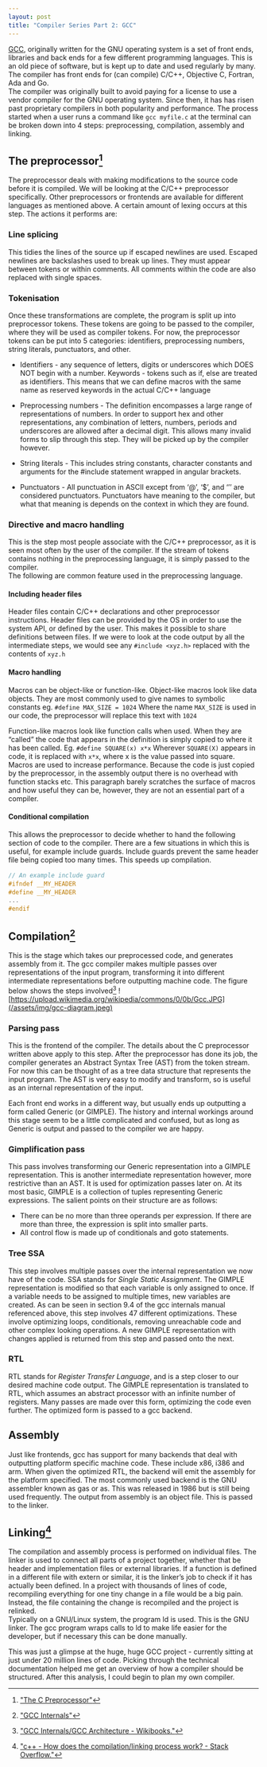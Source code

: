 ```yaml
---
layout: post
title: "Compiler Series Part 2: GCC"
---
```


[GCC](https://gcc.gnu.org/), originally written for the GNU operating system is a set of front ends, libraries and back ends for a few different programming languages.  This is an old piece of software, but is kept up to date and used regularly by many.  The compiler has front ends for (can compile) C/C++, Objective C, Fortran, Ada and Go.  
The compiler was originally built to avoid paying for a license to use a vendor compiler for the GNU operating system.  Since then, it has has risen past proprietary compilers in both popularity and performance.
The process started when a user runs a command like `gcc myfile.c` at the terminal can be broken down into 4 steps: preprocessing, compilation, assembly and linking.

## The preprocessor[^1]
The preprocessor deals with making modifications to the source code before it is compiled.  We will be looking at the C/C++ preprocessor specifically.  Other preprocessors or frontends are available for different languages as mentioned above.  A certain amount of lexing occurs at this step.  The actions it performs are:

### Line splicing
This tidies the lines of the source up if escaped newlines are used.  Escaped newlines are backslashes used to break up lines.  They must appear between tokens or within comments.
All comments within the code are also replaced with single spaces.

### Tokenisation
Once these transformations are complete, the program is split up into preprocessor tokens.  These tokens are going to be passed to the compiler, where they will be used as compiler tokens.  For now, the preprocessor tokens can be put into 5 categories: identifiers, preprocessing numbers, string literals, punctuators, and other.

 - Identifiers - any sequence of letters, digits or underscores which DOES NOT begin with a number.  Keywords - tokens such as if, else are treated as identifiers.  This means that we can define macros with the same name as reserved keywords in the actual C/C++ language

 - Preprocessing numbers - The definition encompasses a large range of representations of numbers.  In order to support hex and other representations, any combination of letters, numbers, periods and underscores are allowed after a decimal digit.  This allows many invalid forms to slip through this step.  They will be picked up by the compiler however.

 - String literals - This includes string constants, character constants and arguments for the #include statement wrapped in angular brackets.

 - Punctuators - All punctuation in ASCII except from ‘@’, ‘$’, and ‘’’ are considered punctuators. Punctuators have meaning to the compiler, but what that meaning is depends on the context in which they are found.

### Directive and macro handling
This is the step most people associate with the C/C++ preprocessor, as it is seen most often by the user of the compiler.  If the stream of tokens contains nothing in the preprocessing language, it is simply passed to the compiler.  
The following are common feature used in the preprocessing language.

#### Including header files
Header files contain C/C++ declarations and other preprocessor instructions.  Header files can be provided by the OS in order to use the system API, or defined by the user.  This makes it possible to share definitions between files.
If we were to look at the code output by all the intermediate steps, we would see any `#include <xyz.h>` replaced with the contents of `xyz.h`

#### Macro handling
Macros can be object-like or function-like.  Object-like macros look like data objects.  They are most commonly used to give names to symbolic constants eg. `#define MAX_SIZE = 1024`
Where the name `MAX_SIZE` is used in our code, the preprocessor will replace this text with `1024`

Function-like macros look like function calls when used.  When they are “called” the code that appears in the definition is simply copied to where it has been called. Eg. 
`#define SQUARE(x) x*x`
Wherever `SQUARE(X)` appears in code, it is replaced with `x*x`, where x is the value passed into square.
Macros are used to increase performance.  Because the code is just copied by the preprocessor, in the assembly output there is no overhead with function stacks etc.  This paragraph barely scratches the surface of macros and how useful they can be, however, they are not an essential part of a compiler.

#### Conditional compilation
This allows the preprocessor to decide whether to hand the following section of code to the compiler.  There are a few situations in which this is useful, for example include guards.  Include guards prevent the same header file being copied too many times.  This speeds up compilation.  
```c
// An example include guard
#ifndef __MY_HEADER
#define __MY_HEADER
...
#endif
```
## Compilation[^2]
This is the stage which takes our preprocessed code, and generates assembly from it.  The gcc compiler makes multiple passes over representations of the input program, transforming it into different intermediate representations before outputting machine code. 
The figure below shows the steps involved[^3]
![https://upload.wikimedia.org/wikipedia/commons/0/0b/Gcc.JPG](/assets/img/gcc-diagram.jpeg)

### Parsing pass
This is the frontend of the compiler.  The details about the C preprocessor written above apply to this step.  After the preprocessor has done its job, the compiler generates an Abstract Syntax Tree (AST) from the token stream.  For now this can be thought of as a tree data structure that represents the input program.  The AST is very easy to modify and transform, so is useful as an internal representation of the input.  

Each front end works in a different way, but usually ends up outputting a form called Generic (or GIMPLE).  The history and internal workings around this stage seem to be a little complicated and confused, but as long as Generic is output and passed to the compiler we are happy.

### Gimplification pass
This pass involves transforming our Generic representation into a GIMPLE representation.  This is another intermediate representation however, more restrictive than an AST. It is used for optimization passes later on.  At its most basic, GIMPLE is a collection of tuples representing Generic expressions.  The salient points on their structure are as follows:
 - There can be no more than three operands per expression.  If there are more than three, the expression is split into smaller parts.
 - All control flow is made up of conditionals and goto statements.

### Tree SSA
This step involves multiple passes over the internal representation we now have of the code.  SSA stands for _Single Static Assignment_.  The GIMPLE representation is modified so that each variable is only assigned to once.  If a variable needs to be assigned to multiple times, new variables are created.
As can be seen in section 9.4 of the gcc internals manual referenced above, this step involves 47 different optimizations.  These involve optimizing loops, conditionals, removing unreachable code and other complex looking operations. A new GIMPLE representation with changes applied is returned from this step and passed onto the next.

### RTL
RTL stands for _Register Transfer Language_, and is a step closer to our desired machine code output.  The GIMPLE representation is translated to RTL, which assumes an abstract processor with an infinite number of registers.  Many passes are made over this form, optimizing the code even further.  The optimized form is passed to a gcc backend.

## Assembly
Just like frontends, gcc has support for many backends that deal with outputting platform specific machine code.  These include x86, i386 and arm.  When given the optimized RTL, the backend will emit the assembly for the platform specified.  The most commonly used backend is the GNU assembler known as gas or as. This was released in 1986 but is still being used frequently.
The output from assembly is an object file.  This is passed to the linker.

## Linking[^4]
The compilation and assembly process is performed on individual files.  The linker is used to connect all parts of a project together, whether that be header and implementation files or external libraries.  If a function is defined in a different file with extern or similar, it is the linker’s job to check if it has actually been defined.  In a project with thousands of lines of code, recompiling everything for one tiny change in a file would be a big pain.  Instead, the file containing the change is recompiled and the project is relinked.  
Typically on a GNU/Linux system, the program ld is used.  This is the GNU linker.  The gcc program wraps calls to ld to make life easier for the developer, but if necessary this can be done manually.  


This was just a glimpse at the huge, huge GCC project - currently sitting at just under 20 million lines of code. Picking through the technical documentation helped me get an overview of how a compiler should be structured.  After this analysis, I could begin to plan my own compiler. 


[^1]: ["The C Preprocessor"](https://gcc.gnu.org/onlinedocs/cpp.pdf)
[^2]: ["GCC Internals"](https://gcc.gnu.org/onlinedocs/gccint.pdf)
[^3]: ["GCC Internals/GCC Architecture - Wikibooks."](https://en.wikibooks.org/wiki/GNU_C_Compiler_Internals/GNU_C_Compiler_Architecture)
[^4]: ["c++ - How does the compilation/linking process work? - Stack Overflow."](https://stackoverflow.com/questions/6264249/how-does-the-compilation-linking-process-work)

